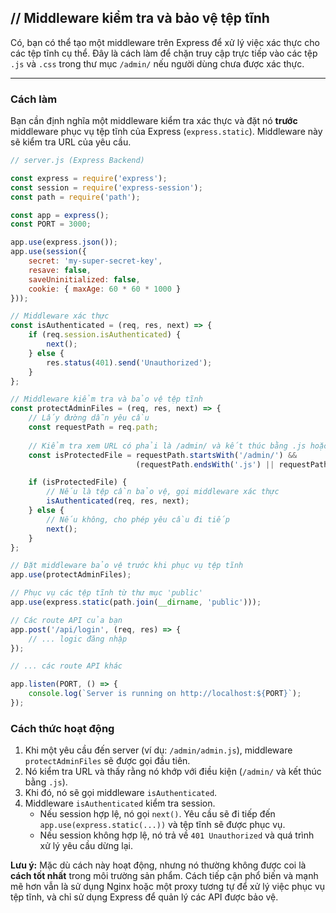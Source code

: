 ## // Middleware kiểm tra và bảo vệ tệp tĩnh

Có, bạn có thể tạo một middleware trên Express để xử lý việc xác thực cho các tệp tĩnh cụ thể. Đây là cách làm để chặn truy cập trực tiếp vào các tệp `.js` và `.css` trong thư mục `/admin/` nếu người dùng chưa được xác thực.

-----

### Cách làm

Bạn cần định nghĩa một middleware kiểm tra xác thực và đặt nó **trước** middleware phục vụ tệp tĩnh của Express (`express.static`). Middleware này sẽ kiểm tra URL của yêu cầu.

```javascript
// server.js (Express Backend)

const express = require('express');
const session = require('express-session');
const path = require('path');

const app = express();
const PORT = 3000;

app.use(express.json());
app.use(session({
    secret: 'my-super-secret-key',
    resave: false,
    saveUninitialized: false,
    cookie: { maxAge: 60 * 60 * 1000 }
}));

// Middleware xác thực
const isAuthenticated = (req, res, next) => {
    if (req.session.isAuthenticated) {
        next();
    } else {
        res.status(401).send('Unauthorized');
    }
};

// Middleware kiểm tra và bảo vệ tệp tĩnh
const protectAdminFiles = (req, res, next) => {
    // Lấy đường dẫn yêu cầu
    const requestPath = req.path;
    
    // Kiểm tra xem URL có phải là /admin/ và kết thúc bằng .js hoặc .css không
    const isProtectedFile = requestPath.startsWith('/admin/') && 
                            (requestPath.endsWith('.js') || requestPath.endsWith('.css'));

    if (isProtectedFile) {
        // Nếu là tệp cần bảo vệ, gọi middleware xác thực
        isAuthenticated(req, res, next);
    } else {
        // Nếu không, cho phép yêu cầu đi tiếp
        next();
    }
};

// Đặt middleware bảo vệ trước khi phục vụ tệp tĩnh
app.use(protectAdminFiles);

// Phục vụ các tệp tĩnh từ thư mục 'public'
app.use(express.static(path.join(__dirname, 'public')));

// Các route API của bạn
app.post('/api/login', (req, res) => {
    // ... logic đăng nhập
});

// ... các route API khác

app.listen(PORT, () => {
    console.log(`Server is running on http://localhost:${PORT}`);
});
```

### Cách thức hoạt động

1.  Khi một yêu cầu đến server (ví dụ: `/admin/admin.js`), middleware `protectAdminFiles` sẽ được gọi đầu tiên.
2.  Nó kiểm tra URL và thấy rằng nó khớp với điều kiện (`/admin/` và kết thúc bằng `.js`).
3.  Khi đó, nó sẽ gọi middleware `isAuthenticated`.
4.  Middleware `isAuthenticated` kiểm tra session.
      * Nếu session hợp lệ, nó gọi `next()`. Yêu cầu sẽ đi tiếp đến `app.use(express.static(...))` và tệp tĩnh sẽ được phục vụ.
      * Nếu session không hợp lệ, nó trả về `401 Unauthorized` và quá trình xử lý yêu cầu dừng lại.

**Lưu ý:** Mặc dù cách này hoạt động, nhưng nó thường không được coi là **cách tốt nhất** trong môi trường sản phẩm. Cách tiếp cận phổ biến và mạnh mẽ hơn vẫn là sử dụng Nginx hoặc một proxy tương tự để xử lý việc phục vụ tệp tĩnh, và chỉ sử dụng Express để quản lý các API được bảo vệ.